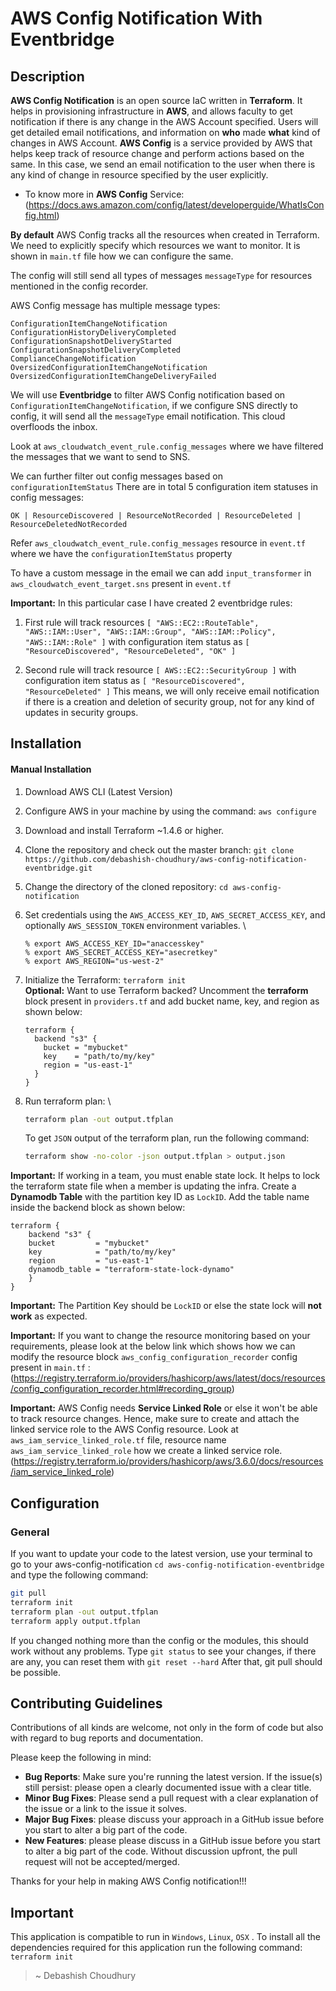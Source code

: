 # AWS Config Notification With Eventbridge


## Description

**AWS Config Notification** is an open source IaC written in **Terraform**. It helps in provisioning infrastructure in **AWS**, and allows faculty to get notification if there is any change in the AWS Account specified. Users will get detailed email notifications, and information on **who** made **what** kind of changes in AWS Account. **AWS Config** is a service provided by AWS that helps keep track of resource change and perform actions based on the same. In this case, we send an email notification to the user when there is any kind of change in resource specified by the user explicitly.

- To know more in **AWS Config** Service: (https://docs.aws.amazon.com/config/latest/developerguide/WhatIsConfig.html)

**By default** AWS Config tracks all the resources when created in Terraform. We need to explicitly specify which resources we want to monitor. It is shown in `main.tf` file how we can configure the same.

The config will still send all types of messages `messageType` for resources mentioned in the config recorder.

AWS Config message has multiple message types:
```
ConfigurationItemChangeNotification
ConfigurationHistoryDeliveryCompleted
ConfigurationSnapshotDeliveryStarted
ConfigurationSnapshotDeliveryCompleted
ComplianceChangeNotification
OversizedConfigurationItemChangeNotification
OversizedConfigurationItemChangeDeliveryFailed
```

We will use **Eventbridge** to filter AWS Config notification based on `ConfigurationItemChangeNotification`, if we configure SNS directly to config, it will send all the `messageType` email notification. This cloud overfloods the inbox.

Look at `aws_cloudwatch_event_rule.config_messages` where we have filtered the messages that we want to send to SNS.

We can further filter out config messages based on `configurationItemStatus` There are in total 5 configuration item statuses in config messages:
```
OK | ResourceDiscovered | ResourceNotRecorded | ResourceDeleted | ResourceDeletedNotRecorded
```

Refer `aws_cloudwatch_event_rule.config_messages` resource in `event.tf` where we have the `configurationItemStatus` property

To have a custom message in the email we can add `input_transformer` in `aws_cloudwatch_event_target.sns` present in `event.tf`

**Important:**
In this particular case I have created 2 eventbridge rules:

1. First rule will track resources `[ "AWS::EC2::RouteTable", "AWS::IAM::User", "AWS::IAM::Group", "AWS::IAM::Policy", "AWS::IAM::Role" ]` with configuration item status as `[ "ResourceDiscovered", "ResourceDeleted", "OK" ]`

2. Second rule will track resource `[ AWS::EC2::SecurityGroup ]` with configuration item status as `[ "ResourceDiscovered", "ResourceDeleted" ]` This means, we will only receive email notification if there is a creation and deletion of security group, not for any kind of updates in security groups.


## Installation

#### Manual Installation

1. Download AWS CLI (Latest Version)
2. Configure AWS in your machine by using the command: `aws configure`
3. Download and install Terraform ~1.4.6 or higher.
4. Clone the repository and check out the master branch: `git clone https://github.com/debashish-choudhury/aws-config-notification-eventbridge.git`
5. Change the directory of the cloned repository: `cd aws-config-notification`
6. Set credentials using the `AWS_ACCESS_KEY_ID`, `AWS_SECRET_ACCESS_KEY`, and optionally `AWS_SESSION_TOKEN` environment variables. \
   ```
   % export AWS_ACCESS_KEY_ID="anaccesskey"
   % export AWS_SECRET_ACCESS_KEY="asecretkey"
   % export AWS_REGION="us-west-2"
   ```
7. Initialize the Terraform: `terraform init` \
   **Optional:**
   Want to use Terraform backed? Uncomment the **terraform** block present in `providers.tf` and add bucket name, key, and region as shown below: 
   ```
   terraform {
     backend "s3" {
       bucket = "mybucket"
       key    = "path/to/my/key"
       region = "us-east-1"
     }
   }
   ```
8. Run terraform plan: \
   ```bash
   terraform plan -out output.tfplan
   ```

   To get `JSON` output of the terraform plan, run the following command:
   ```bash
   terraform show -no-color -json output.tfplan > output.json
   ```

**Important:** If working in a team, you must enable state lock. It helps to lock the terraform state file when a member is updating the infra. Create a **Dynamodb Table** with the partition key ID as `LockID`.
Add the table name inside the backend block as shown below:
```
terraform {
    backend "s3" {
    bucket         = "mybucket"
    key            = "path/to/my/key"
    region         = "us-east-1"
    dynamodb_table = "terraform-state-lock-dynamo"
    }
}
```

**Important:** The Partition Key should be `LockID` or else the state lock will **not work** as expected.

**Important:** If you want to change the resource monitoring based on your requirements, please look at the below link which shows how we can modify the resource block `aws_config_configuration_recorder` config present in `main.tf` :
(https://registry.terraform.io/providers/hashicorp/aws/latest/docs/resources/config_configuration_recorder.html#recording_group)

**Important:** AWS Config needs **Service Linked Role** or else it won't be able to track resource changes. Hence, make sure to create and attach the linked service role to the AWS Config resource. Look at `aws_iam_service_linked_role.tf` file, resource name `aws_iam_service_linked_role` how we create a linked service role.
(https://registry.terraform.io/providers/hashicorp/aws/3.6.0/docs/resources/iam_service_linked_role)


## Configuration

### General

If you want to update your code to the latest version, use your terminal to go to your aws-config-notification `cd aws-config-notification-eventbridge` and type the following command:

```bash
git pull
terraform init
terraform plan -out output.tfplan
terraform apply output.tfplan
```

If you changed nothing more than the config or the modules, this should work without any problems.
Type `git status` to see your changes, if there are any, you can reset them with `git reset --hard` After that, git pull should be possible.


## Contributing Guidelines

Contributions of all kinds are welcome, not only in the form of code but also with regard to bug reports and documentation.

Please keep the following in mind:

- **Bug Reports**: Make sure you're running the latest version. If the issue(s) still persist: please open a clearly documented issue with a clear title.
- **Minor Bug Fixes**: Please send a pull request with a clear explanation of the issue or a link to the issue it solves.
- **Major Bug Fixes**: please discuss your approach in a GitHub issue before you start to alter a big part of the code.
- **New Features**: please please discuss in a GitHub issue before you start to alter a big part of the code. Without discussion upfront, the pull request will not be accepted/merged.

Thanks for your help in making AWS Config notification!!!


## Important
This application is compatible to run in `Windows`, `Linux`, `OSX` .
To install all the dependencies required for this application run the following command: `terraform init` 

> ~ Debashish Choudhury


